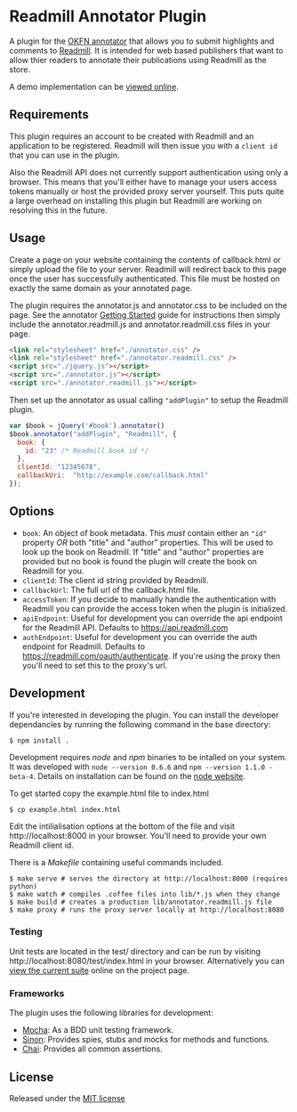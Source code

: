 Readmill Annotator Plugin
=========================

A plugin for the [OKFN annotator][#ann] that allows you to submit highlights
and comments to [Readmill][#readmill]. It is intended for web based publishers
that want to allow thier readers to annotate their publications using Readmill
as the store.

A demo implementation can be [viewed online][#demo].

[#ann]: http://okfnlabs.org/annotator/
[#demo]: http://aron.github.com/annotator.readmill.js/example.html
[#readmill]: http://readmill.com/

Requirements
------------

This plugin requires an account to be created with Readmill and an application
to be registered. Readmill will then issue you with a `client id` that you
can use in the plugin.

Also the Readmill API does not currently support authentication using only
a browser. This means that you'll either have to manage your users access
tokens manually or host the provided proxy server yourself. This puts quite a
large overhead on installing this plugin but Readmill are working on resolving
this in the future.

Usage
-----

Create a page on your website containing the contents of callback.html or
simply upload the file to your server. Readmill will redirect back to this
page once the user has successfully authenticated. This file must be hosted on
exactly the same domain as your annotated page.

The plugin requires the annotator.js and annotator.css to be included on the
page. See the annotator [Getting Started][#ann-install] guide for instructions
then simply include the annotator.readmill.js and annotator.readmill.css files
in your page.

```html
<link rel="stylesheet" href="./annotator.css" />
<link rel="stylesheet" href="./annotator.readmill.css" />
<script src="./jquery.js"></script>
<script src="./annotator.js"></script>
<script src="./annotator.readmill.js"></script>
```

Then set up the annotator as usual calling `"addPlugin"` to setup the Readmill
plugin.

```javascript
var $book = jQuery('#book').annotator()
$book.annotator("addPlugin", "Readmill", {
  book: {
    id: "23" /* Readmill book id */
  },
  clientId: "12345678",
  callbackUri:  "http://example.com/callback.html"
});
```

[#ann-install]: https://github.com/okfn/annotator/wiki/Getting-Started

Options
-------

- `book`: An object of book metadata. This _must_ contain either an `"id"`
  property _OR_ both "title" and "author" properties. This will be used to
  look up the book on Readmill. If "title" and "author" properties are provided
  but no book is found the plugin will create the book on Readmill for you.
- `clientId`: The client id string provided by Readmill.
- `callbackUrl`: The full url of the callback.html file.
- `accessToken`: If you decide to manually handle the authentication with
  Readmill you can provide the access token when the plugin is initialized.
- `apiEndpoint`: Useful for development you can override the api endpoint
  for the Readmill API. Defaults to https://api.readmill.com
- `authEndpoint`: Useful for development you can override the auth endpoint
  for Readmill. Defaults to https://readmill.com/oauth/authenticate. If you're
  using the proxy then you'll need to set this to the proxy's url.

Development
-----------

If you're interested in developing the plugin. You can install the developer
dependancies by running the following command in the base directory:

    $ npm install .

Development requires _node_ and _npm_ binaries to be intalled on your system. 
It was developed with `node --version 0.6.6` and `npm --version 1.1.0 -beta-4`.
Details on installation can be found on the [node website][#node].

To get started copy the example.html file to index.html

    $ cp example.html index.html

Edit the intilialisation options at the bottom of the file and visit
http://localhost:8000 in your browser. You'll need to provide your own
Readmill client id.

There is a _Makefile_ containing useful commands included.

    $ make serve # serves the directory at http://localhost:8000 (requires python)
    $ make watch # compiles .coffee files into lib/*.js when they change
    $ make build # creates a production lib/annotator.readmill.js file
    $ make proxy # runs the proxy server locally at http://localhost:8080

[#node]: http://nodejs.org/

### Testing

Unit tests are located in the test/ directory and can be run by visiting
http://localhost:8080/test/index.html in your browser. Alternatively you can
[view the current suite][#suite] online on the project page.

[#suite]: http://aron.github.com/annotator.readmill.js/test/index.html

### Frameworks

The plugin uses the following libraries for development:

 - [Mocha][#mocha]: As a BDD unit testing framework.
 - [Sinon][#sinon]: Provides spies, stubs and mocks for methods and functions.
 - [Chai][#chai]:   Provides all common assertions.

[#mocha]: http://visionmedia.github.com/mocha/
[#sinon]: http://chaijs.com/
[#chai]:  http://sinonjs.org/docs/

License
-------

Released under the [MIT license][#license]

[#license]: https://raw.github.com/aron/annotator.readmill.js/master/LICENSE.md
